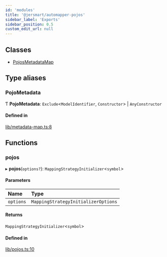 ```yaml
---
id: 'modules'
title: '@jersmart/automapper-pojos'
sidebar_label: 'Exports'
sidebar_position: 0.5
custom_edit_url: null
---
```


## Classes

-   [PojosMetadataMap](classes/PojosMetadataMap.md)

## Type aliases

### PojoMetadata

Ƭ **PojoMetadata**: `Exclude`<`ModelIdentifier`, `Constructor`\> \| `AnyConstructor`

#### Defined in

[lib/metadata-map.ts:8](https://github.com/nartc/mapper/blob/efc4cb9d/packages/pojos/src/lib/metadata-map.ts#L8)

## Functions

### pojos

▸ **pojos**(`options?`): `MappingStrategyInitializer`<`symbol`\>

#### Parameters

| Name      | Type                                |
| :-------- | :---------------------------------- |
| `options` | `MappingStrategyInitializerOptions` |

#### Returns

`MappingStrategyInitializer`<`symbol`\>

#### Defined in

[lib/pojos.ts:10](https://github.com/nartc/mapper/blob/efc4cb9d/packages/pojos/src/lib/pojos.ts#L10)

